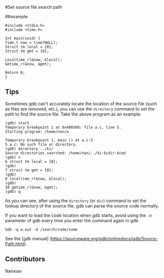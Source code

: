 #Set source file search path

##example

```
#include <stdio.h>
#include <time.h>

Int main(void) {
Time_t now = time(NULL);
Struct tm local = {0};
Struct tm gmt = {0};

Localtime_r(&now, &local);
Gmtime_r(&now, &gmt);

Return 0;
}

```

## Tips
Sometimes gdb can't accurately locate the location of the source file (such as files are removed, etc.), you can use the `directory` command to set the path to find the source file. Take the above program as an example:

```
(gdb) start
Temporary breakpoint 1 at 0x400560: file a.c, line 5.
Starting program: /home/nan/a

Temporary breakpoint 1, main () at a.c:5
5 a.c: No such file or directory.
(gdb) directory ../ki/
Source directories searched: /home/nan/../ki:$cdir:$cwd
(gdb) n
6 struct tm local = {0};
(gdb)
7 struct tm gmt = {0};
(gdb)
9 localtime_r(&now, &local);
(gdb)
10 gmtime_r(&now, &gmt);
(gdb) q
```
As you can see, after using the `directory` (or `dir`) command to set the lookup directory of the source file, gdb can parse the source code normally.

If you want to load the code location when gdb starts, avoid using the `-d` parameter of gdb every time you enter the command again in gdb.

```shell
Gdb -q a.out -d /search/code/some
```

See the [gdb manual] (https://sourceware.org/gdb/onlinedocs/gdb/Source-Path.html).

## Contributors

Nanxiao

